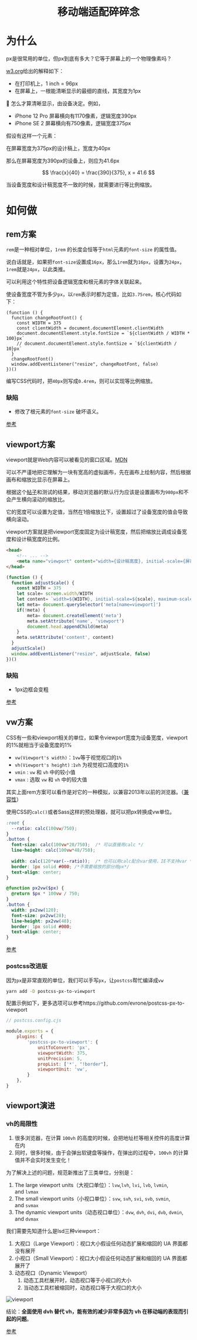 <h1 align="center">移动端适配碎碎念</h1>

# 为什么

px是很常用的单位，但px到底有多大？它等于屏幕上的一个物理像素吗？

[w3.org](https://www.w3.org/Style/Examples/007/units.zh_CN.html)给出的解释如下：

- 在打印机上，1 inch = 96px
- 在屏幕上，一根能清晰显示的最细的直线，其宽度为1px

<aside>
📱 怎么才算清晰显示，由设备决定。例如，

- iPhone 12 Pro 屏幕横向有1170像素，逻辑宽度390px
- iPhone SE 2 屏幕横向有750像素，逻辑宽度375px
</aside>

假设有这样一个元素：

在屏幕宽度为375px的设计稿上，宽度为40px

那么在屏幕宽度为390px的设备上，则应为41.6px

$$
\frac{x}{40} = \frac{390}{375}, x = 41.6
$$

当设备宽度和设计稿宽度不一致的时候，就需要进行等比例缩放。

# 如何做

## rem方案

`rem`是一种相对单位，`1rem` 的长度会恒等于`html`元素的`font-size` 的属性值。

说白话就是，如果把`font-size`设置成`16px`，那么`1rem`就为`16px`，设置为`24px`，`1rem`就是`24px`，以此类推。

可以利用这个特性把设备逻辑宽度和根元素的字体关联起来。

使设备宽度不管为多少`px`，以`rem`表示时都为定值，比如`3.75rem`，核心代码如下：

```tsx
(function () {
  function changeRootFont() {
    const WIDTH = 375
    const clientWidth = document.documentElement.clientWidth
    document.documentElement.style.fontSize = `${clientWidth / WIDTH * 100}px`
    // document.documentElement.style.fontSize = `${clientWidth / 10}px`
  }
  changeRootFont()
  window.addEventListener("resize", changeRootFont, false)
})()
```

编写CSS代码时，把`40px`则写成`0.4rem`，则可以实现等比例缩放。

### 缺陷

- 修改了根元素的`font-size` 破坏语义。

[参考](https://zhuanlan.zhihu.com/p/339554395)

## viewport方案

viewport就是Web内容可以被看见的窗口区域。[MDN](https://developer.mozilla.org/en-US/docs/Web/HTML/Viewport_meta_tag) 

可以不严谨地把它理解为一块有宽高的虚拟画布，先在画布上绘制内容，然后根据画布和缩放比显示在屏幕上。

根据这个[帖子](https://webplatform.github.io/docs/tutorials/mobile_viewport/)和测试的结果，移动浏览器的默认行为应该是设置画布为`980px`和不会产生横向滚动的缩放比。

它的宽度可以设置为定值，当然在1倍缩放比下，设置超过了设备宽度的值会导致横向滚动。

viewport方案就是把viewport宽度固定为设计稿宽度，然后把缩放比调成设备宽度和设计稿宽度的比例。

```html
<head>
	<!-- ... -->
	<meta name="viewport" content="width={设计稿宽度}, initial-scale={屏幕逻辑像素宽度/设计稿宽度}" >
</head>
```

```jsx
(function () {
  function adjustScale() {
    const WIDTH = 375
    let scale= screen.width/WIDTH
    let content= `width=${WIDTH}, initial-scale=${scale}, maximum-scale=${scale}, minimum-scale=${scale}`
    let meta= document.querySelector('meta[name=viewport]')
    if(!meta) {
        meta= document.createElement('meta')
        meta.setAttribute('name', 'viewport')
        document.head.appendChild(meta)
    }
    meta.setAttribute('content', content)
  }
  adjustScale()
  window.addEventListener("resize", adjustScale, false)
})()
```

### 缺陷

- 1px边框会变粗

[参考](https://zhuanlan.zhihu.com/p/339303865)

## vw方案

CSS有一些和viewport相关的单位，如果令viewport宽度为设备宽度，viewport的1%就相当于设备宽度的1%

- `vw(Viewport's width)`：`1vw`等于视觉视口的`1%`
- `vh(Viewport's height)` :`1vh` 为视觉视口高度的`1%`
- `vmin` : `vw` 和 `vh` 中的较小值
- `vmax` : 选取 `vw` 和 `vh` 中的较大值

其实上面rem方案可以看作是对它的一种模拟，以兼容2013年以前的浏览器。（[兼容性](https://caniuse.com/?search=vw)）

使用CSS的`calc()`或者Sass这样的预处理器，就可以把px转换成vw单位。

```scss
:root {
  --ratio: calc(100vw/750);
}
.button {
  font-size: calc(100vw*28/750);  /* 可以直接用calc */
  line-height: calc(100vw*48/750);
  
  width: calc(120*var(--ratio));  /* 也可以用calc配合var使用，IE不支持var */     
  border: 1px solid #000; /*不需要缩放的部分用px*/
  text-align: center;
}

@function px2vw($px) {
  @return $px * 100vw / 750;
}
.button {
  width: px2vw(120);
  font-size: px2vw(28);
  line-height: px2vw(48);
  border: 1px solid #000;
  text-align: center;
}
```

[参考](https://zhuanlan.zhihu.com/p/340299974)

### postcss改进版

因为`px`是非常直观的单位，我们可以手写`px`，让`postcss`帮忙编译成`vw`

```bash
yarn add -D postcss-px-to-viewport
```

配置示例如下，更多选项可以参考https://github.com/evrone/postcss-px-to-viewport

```jsx
// postcss.config.cjs

module.exports = {
    plugins: {
        'postcss-px-to-viewport': {
            unitToConvert: 'px',
            viewportWidth: 375,
            unitPrecision: 5,
            propList: ['*', "!border"],
            viewportUnit: 'vw',
        }
    },
}
```

## viewport演进

### vh的局限性

1. 很多浏览器，在计算 `100vh` 的高度的时候，会把地址栏等相关控件的高度计算在内
2. 同时，很多时候，由于会弹出软键盘等操作，在弹出的过程中，`100vh` 的计算值并不会实时发生变化！

为了解决上述的问题，规范新推出了三类单位，分别是：

1. The large viewport units（大视口单位）：`lvw`,`lvh`, `lvi`, `lvb`, `lvmin`, and `lvmax`
2. The small viewport units（小视口单位）：`svw`, `svh`, `svi`, `svb`, `svmin`, and `svmax`
3. The dynamic viewport units（动态视口单位）：`dvw`, `dvh`, `dvi`, `dvb`, `dvmin`, and `dvmax`

我们需要先知道什么是lsd三种viewport：

1. 大视口（Large Viewport）：视口大小假设任何动态扩展和缩回的 UA 界面都没有展开
2. 小视口（Small Viewport）：视口大小假设任何动态扩展和缩回的 UA 界面都展开了
3. 动态视口（Dynamic Viewport）
    1. 动态工具栏展开时，动态视口等于小视口的大小
    2. 当动态工具栏被缩回时，动态视口等于大视口的大小

![viewport](./doc/viewport.png)

结论：**全面使用 dvh 替代 vh，能有效的减少非常多因为 vh 在移动端的表现而引起的问题**。

[参考](https://github.com/chokcoco/iCSS/issues/223)